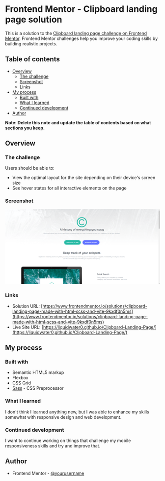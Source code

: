 # Frontend Mentor - Clipboard landing page solution

This is a solution to the [Clipboard landing page challenge on Frontend Mentor](https://www.frontendmentor.io/challenges/clipboard-landing-page-5cc9bccd6c4c91111378ecb9). Frontend Mentor challenges help you improve your coding skills by building realistic projects. 

## Table of contents

- [Overview](#overview)
  - [The challenge](#the-challenge)
  - [Screenshot](#screenshot)
  - [Links](#links)
- [My process](#my-process)
  - [Built with](#built-with)
  - [What I learned](#what-i-learned)
  - [Continued development](#continued-development)
- [Author](#author)

**Note: Delete this note and update the table of contents based on what sections you keep.**

## Overview

### The challenge

Users should be able to:

- View the optimal layout for the site depending on their device's screen size
- See hover states for all interactive elements on the page

### Screenshot

![](/screenshot.png)

### Links

- Solution URL: [https://www.frontendmentor.io/solutions/clipboard-landing-page-made-with-html-scss-and-vite-9kxdf0n5ms](https://www.frontendmentor.io/solutions/clipboard-landing-page-made-with-html-scss-and-vite-9kxdf0n5ms)
- Live Site URL: [https://liquidwater0.github.io/Clipboard-Landing-Page/](https://liquidwater0.github.io/Clipboard-Landing-Page/)

## My process

### Built with

- Semantic HTML5 markup
- Flexbox
- CSS Grid
- [Sass](https://sass-lang.com/) - CSS Preprocessor

### What I learned

I don't think I learned anything new, but I was able to enhance my skills somewhat with responsive design and web development.

### Continued development

I want to continue working on things that challenge my mobile responsiveness skills and try and improve that.

## Author

- Frontend Mentor - [@yourusername](https://www.frontendmentor.io/profile/liquidwater0)